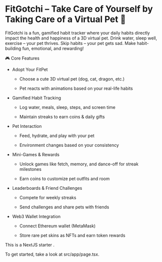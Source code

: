 
# FitGotchi – Take Care of Yourself by Taking Care of a Virtual Pet 🐾


FitGotchi is a fun, gamified habit tracker where your daily habits directly impact the health and happiness of a 3D virtual pet.
Drink water, sleep well, exercise – your pet thrives. Skip habits – your pet gets sad.
Make habit-building fun, emotional, and rewarding!

🎮 Core Features
* Adopt Your FitPet

  * Choose a cute 3D virtual pet (dog, cat, dragon, etc.)

  * Pet reacts with animations based on your real-life habits

* Gamified Habit Tracking

  * Log water, meals, sleep, steps, and screen time

  * Maintain streaks to earn coins & daily gifts

* Pet Interaction

  * Feed, hydrate, and play with your pet

  * Environment changes based on your consistency

* Mini-Games & Rewards

  * Unlock games like fetch, memory, and dance-off for streak milestones

  * Earn coins to customize pet outfits and room

* Leaderboards & Friend Challenges

  * Compete for weekly streaks

  * Send challenges and share pets with friends

* Web3 Wallet Integration

  * Connect Ethereum wallet (MetaMask)

  * Store rare pet skins as NFTs and earn token rewards



This is a NextJS starter .

To get started, take a look at src/app/page.tsx.
